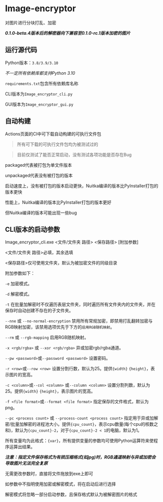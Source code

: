 # Image-encryptor
对图片进行分块打乱、加密

***0.1.0-beta.4版本后的解密器向下兼容至0.1.0-rc.1版本加密的图片***

## 运行源代码

Python版本：`3.8/3.9/3.10`

_不一定所有依赖库都支持Python 3.10_

`requirements.txt`包含所有依赖库名称

CLI版本为`Image_encryptor_cli.py`

GUI版本为`Image_encryptor_gui.py`

## 自动构建

Actions页面的CI中可下载自动构建的可执行文件包

>所有可下载的可执行文件包均为被测试过的

>目前仅测试了能否正常启动，没有测试各项功能是否存在Bug

packaged代表被打包为单文件版本

unpackaged代表没有被打包的版本

启动速度上，没有被打包的版本启动更快，Nuitka编译的版本比PyInstaller打包的版本更快

性能上，Nuitka编译的版本比PyInstaller打包的版本更好

但Nuitka编译的版本可能出现一些bug

## CLI版本的启动参数

Image_encryptor_cli.exe <文件/文件夹 路径> <保存路径> [附加参数]

<文件/文件夹 路径>必填，其余选填

<保存路径>仅可使用文件夹，默认为被加密文件的同级目录

附加参数如下：

`-e` 加密模式。

`-d` 解密模式。

`-t` 在批量加解密时不仅遍历表层文件夹，同时遍历所有文件夹内的文件夹，并在保存时自动创建不存在的子文件夹。

`--nne` 或 `--no-normal-encryption` 禁用所有常规加密，即禁用打乱翻转加密与RGB映射加密，该禁用选项优先于下方的`启用RGB随机映射`。

`--rm` 或 `--rgb-mapping` 启用RGB随机映射。

`-x <rgb/rgba>` 或 `--xor <rgb/rgba>` 异或加密rgb/rgba通道。

`--pw <password>`或`--password <password>` 设置密码。

`-r <row>`或`--row <row>` 设置分割行数，默认为25。提供`{width}` `{height}`，表示图片的宽高。

`-c <column>`或`--col <column>` 或`--column <column>` 设置分割列数，默认为25。提供`{width}` `{height}`，表示图片的宽高。

`-f <file format>`或`--format <file format>` 指定保存的文件格式，默认为png。

`--pc <process count>` 或 `--process-count <process count>` 指定用于异或加解密/批量加解密的进程池大小。提供`{cpu_count}`，表示cpu数量(每个cpu的核数之和)，默认为`{cpu_count}-2`，对于`{cpu_count}-2 < 1`的电脑，默认为1。

所有变量均为此格式：`{var}`，所有提供变量的参数均可使用Python运算符来使程序运算出结果。

***注意：指定文件保存格式为有损压缩格式(如jpg)时，RGB通道映射与异或加密会导致图片无法完全复原***

无需更改参数时，直接将文件拖放到exe上即可

如参数中不指明使用加密或解密模式，将在启动后进行选择

解密模式将忽略一部分启动参数，且保存格式默认为被解密图片的格式
